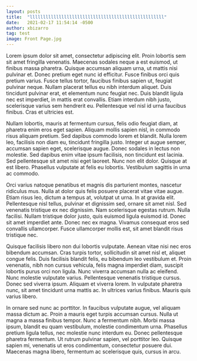 ```yaml
---
layout: posts
title:  "lllllllllllllllllllllllllllllllllllllllllllllllllll"
date:   2021-02-17 11:54:14 -0500
author: xbizarro
tag: test
image: Front Page.jpg
---
```

Lorem ipsum dolor sit amet, consectetur adipiscing elit. Proin lobortis sem sit amet fringilla venenatis. Maecenas sodales neque a est euismod, ut finibus massa pharetra. Quisque accumsan aliquam urna, ut mattis nisi pulvinar et. Donec pretium eget nunc id efficitur. Fusce finibus orci quis pretium varius. Fusce tellus tortor, faucibus finibus sapien ut, feugiat pulvinar neque. Nullam placerat tellus eu nibh interdum aliquet. Duis tincidunt pulvinar erat, et elementum nunc feugiat nec. Duis blandit ligula nec est imperdiet, in mattis erat convallis. Etiam interdum nibh justo, scelerisque varius sem hendrerit eu. Pellentesque vel nisl id urna faucibus finibus. Cras et ultricies est.

Nullam lobortis, mauris at fermentum cursus, felis odio feugiat diam, at pharetra enim eros eget sapien. Aliquam mollis sapien nisl, in commodo risus aliquam pretium. Sed dapibus commodo lorem et blandit. Nulla lorem leo, facilisis non diam eu, tincidunt fringilla justo. Integer ut augue semper, accumsan sapien eget, scelerisque augue. Donec sodales in lectus non molestie. Sed dapibus enim vitae ipsum facilisis, non tincidunt est lacinia. Sed pellentesque sit amet nisi eget laoreet. Nunc non elit dolor. Quisque at est libero. Phasellus vulputate at felis eu lobortis. Vestibulum sagittis in urna ac commodo.

Orci varius natoque penatibus et magnis dis parturient montes, nascetur ridiculus mus. Nulla at dolor quis felis posuere placerat vitae vitae augue. Etiam risus leo, dictum a tempus at, volutpat ut urna. In at gravida elit. Pellentesque nisl tellus, pulvinar et dignissim sed, ornare sit amet nisl. Sed venenatis tristique ex nec dignissim. Nam scelerisque egestas rutrum. Nulla facilisi. Nullam tristique dolor justo, quis euismod ligula euismod id. Donec sit amet imperdiet ante. Donec nec ex magna. Vivamus consequat eros sed convallis ullamcorper. Fusce ullamcorper mollis est, sit amet blandit risus tristique nec.

Quisque facilisis libero non dui lobortis vulputate. Aenean vitae nisi nec eros bibendum accumsan. Cras turpis tortor, sollicitudin sit amet nisl et, aliquet congue felis. Duis facilisis blandit felis, eu bibendum leo vestibulum et. Proin venenatis, nibh non cursus vehicula, felis magna imperdiet diam, suscipit lobortis purus orci non ligula. Nunc viverra accumsan nulla ac eleifend. Nunc molestie vulputate varius. Pellentesque venenatis tristique cursus. Donec sed viverra ipsum. Aliquam et viverra lorem. In vulputate pharetra nunc, sit amet tincidunt urna mattis ac. In ultrices varius finibus. Mauris quis varius libero.

In ornare sed nunc ac porttitor. In faucibus vulputate augue, vel aliquam massa dictum ac. Proin a mauris eget turpis accumsan cursus. Nulla ut magna a massa finibus tempor. Nunc a fermentum nibh. Morbi massa ipsum, blandit eu quam vestibulum, molestie condimentum urna. Phasellus pretium ligula tellus, nec molestie nunc interdum eu. Donec pellentesque pharetra fermentum. Ut rutrum pulvinar sapien, vel porttitor leo. Quisque sapien mi, venenatis ut eros condimentum, consectetur posuere dui. Maecenas magna libero, fermentum ac scelerisque quis, cursus in arcu.